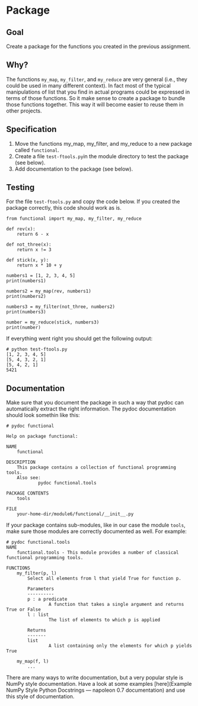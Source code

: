 # Package

## Goal

Create a package for the functions you created in the previous assignment.

## Why?

The functions `my_map`, `my_filter`, and `my_reduce` are very general (i.e., they could be used in many different context). In fact most of the typical manipulations of list that you find in actual programs could be expressed in terms of those functions. So it make sense to create a package to bundle those functions together. This way it will become easier to reuse them in other projects.

## Specification

1. Move the functions my_map, my_filter, and my_reduce to a new package called `functional`.
2. Create a file `test-ftools.py`in the module directory to test the package (see below).
3. Add documentation to the package (see below).

## Testing

For the file `test-ftools.py` and copy the code below. If you created the package correctly, this code should work as is.

	from functional import my_map, my_filter, my_reduce

	def rev(x):
		return 6 - x

	def not_three(x):
		return x != 3

	def stick(x, y):
		return x * 10 + y

	numbers1 = [1, 2, 3, 4, 5]
	print(numbers1)

	numbers2 = my_map(rev, numbers1)
	print(numbers2)

	numbers3 = my_filter(not_three, numbers2)
	print(numbers3)

	number = my_reduce(stick, numbers3)
	print(number)

If everything went right you should get the following output:

	# python test-ftools.py
	[1, 2, 3, 4, 5]
	[5, 4, 3, 2, 1]
	[5, 4, 2, 1]
	5421

## Documentation

Make sure that you document the package in such a way that pydoc can automatically extract the right information. The pydoc documentation should look somethin like this:

	# pydoc functional

	Help on package functional:
	
	NAME
	    functional

	DESCRIPTION
	    This package contains a collection of functional programming tools.
	    Also see:
	            pydoc functional.tools

	PACKAGE CONTENTS
	    tools

	FILE
	    your-home-dir/module6/functional/__init__.py

If your package contains sub-modules, like in our case the module `tools`, make sure those modules are correctly documented as well. For example:

	# pydoc functional.tools
	NAME
	    functional.tools - This module provides a number of classical functional programming tools.

	FUNCTIONS
	    my_filter(p, l)
	        Select all elements from l that yield True for function p.

	        Parameters
	        ----------
	        p : a predicate
	                A function that takes a single argument and returns True or False
	        l : list
	                The list of elements to which p is applied

	        Returns
	        -------
	        list
	                A list containing only the elements for which p yields True

	    my_map(f, l)
	        ...

There are many ways to write documentation, but a very popular style is NumPy style documentation. Have a look at some examples [here](Example NumPy Style Python Docstrings — napoleon 0.7 documentation) and use this style of documentation.
